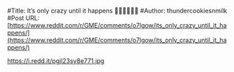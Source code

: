 #Title: It’s only crazy until it happens 💎🚀💎🚀💎🚀
#Author: thundercookiesnmilk
#Post URL: [https://www.reddit.com/r/GME/comments/o7lgow/its_only_crazy_until_it_happens/](https://www.reddit.com/r/GME/comments/o7lgow/its_only_crazy_until_it_happens/)


https://i.redd.it/pgjl23sy8e771.jpg